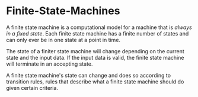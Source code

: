 # Finite-State-Machines

A finite state machine is a computational model for a machine that is *always in a fixed state*. Each finite state machine has a finite number of states and can only ever be in one state at a point in time.

The state of a finiter state machine will change depending on the current state and the input data. If the input data is valid, the finite state machine will terminate in an accepting state.

A finite state machine's state can change and does so according to transition rules, rules that describe what a finite state machine should do given certain criteria. 
